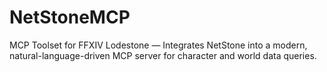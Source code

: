 # NetStoneMCP
MCP Toolset for FFXIV Lodestone — Integrates NetStone into a modern, natural-language-driven MCP server for character and world data queries.
